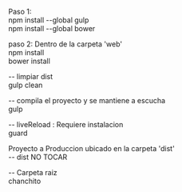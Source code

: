 Paso 1:
	<br>npm install --global gulp
	<br>npm install --global bower

paso 2: Dentro de la carpeta 'web'
	<br>npm   install
	<br>bower install

-- limpiar dist
	<br>gulp clean

-- compila el proyecto y se mantiene a escucha
	<br>gulp

-- liveReload : Requiere instalacion
	<br>guard

Proyecto a Produccion ubicado en la carpeta 'dist'
<br>-- dist NO TOCAR

-- Carpeta raiz
	<br>chanchito
